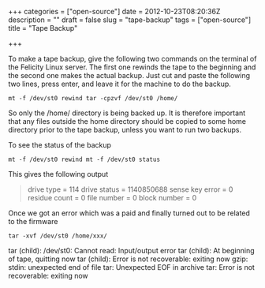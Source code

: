 +++
categories = ["open-source"]
date = 2012-10-23T08:20:36Z
description = ""
draft = false
slug = "tape-backup"
tags = ["open-source"]
title = "Tape Backup"

+++


To make a tape backup, give the following two commands on the terminal of the Felicity Linux server. The first one rewinds the tape to the beginning and the second one makes the actual backup. Just cut and paste the following two lines, press enter, and leave it for the machine to do the backup.

    mt -f /dev/st0 rewind tar -cpzvf /dev/st0 /home/

So only the /home/ directory is being backed up. It is therefore important that any files outside the home directory should be copied to some home directory prior to the tape backup, unless you want to run two backups.

To see the status of the backup

    mt -f /dev/st0 rewind mt -f /dev/st0 status

This gives the following output

>drive type = 114 drive status = 1140850688 sense key error = 0 residue count = 0 file number = 0 block number = 0

Once we got an error which was a paid and finally turned out to be related to the firmware

    tar -xvf /dev/st0 /home/xxx/ 

tar (child): /dev/st0: Cannot read: Input/output error tar (child): At beginning of tape, quitting now tar (child): Error is not recoverable: exiting now gzip: stdin: unexpected end of file tar: Unexpected EOF in archive tar: Error is not recoverable: exiting now

